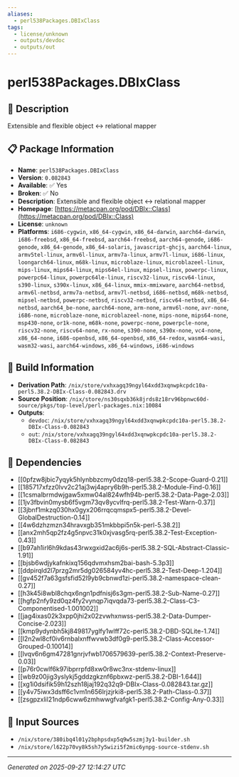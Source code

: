 ```yaml
---
aliases:
  - perl538Packages.DBIxClass
tags:
  - license/unknown
  - outputs/devdoc
  - outputs/out
---
```


# perl538Packages.DBIxClass

## 📝 Description

Extensible and flexible object <-> relational mapper

## 📋 Package Information

- **Name**: `perl538Packages.DBIxClass`
- **Version**: `0.082843`
- **Available**: ✅ Yes
- **Broken**: ✅ No
- **Description**: Extensible and flexible object <-> relational mapper
- **Homepage**: [https://metacpan.org/pod/DBIx::Class](https://metacpan.org/pod/DBIx::Class)
- **License**: `unknown`
- **Platforms**: `i686-cygwin`, `x86_64-cygwin`, `x86_64-darwin`, `aarch64-darwin`, `i686-freebsd`, `x86_64-freebsd`, `aarch64-freebsd`, `aarch64-genode`, `i686-genode`, `x86_64-genode`, `x86_64-solaris`, `javascript-ghcjs`, `aarch64-linux`, `armv5tel-linux`, `armv6l-linux`, `armv7a-linux`, `armv7l-linux`, `i686-linux`, `loongarch64-linux`, `m68k-linux`, `microblaze-linux`, `microblazeel-linux`, `mips-linux`, `mips64-linux`, `mips64el-linux`, `mipsel-linux`, `powerpc-linux`, `powerpc64-linux`, `powerpc64le-linux`, `riscv32-linux`, `riscv64-linux`, `s390-linux`, `s390x-linux`, `x86_64-linux`, `mmix-mmixware`, `aarch64-netbsd`, `armv6l-netbsd`, `armv7a-netbsd`, `armv7l-netbsd`, `i686-netbsd`, `m68k-netbsd`, `mipsel-netbsd`, `powerpc-netbsd`, `riscv32-netbsd`, `riscv64-netbsd`, `x86_64-netbsd`, `aarch64_be-none`, `aarch64-none`, `arm-none`, `armv6l-none`, `avr-none`, `i686-none`, `microblaze-none`, `microblazeel-none`, `mips-none`, `mips64-none`, `msp430-none`, `or1k-none`, `m68k-none`, `powerpc-none`, `powerpcle-none`, `riscv32-none`, `riscv64-none`, `rx-none`, `s390-none`, `s390x-none`, `vc4-none`, `x86_64-none`, `i686-openbsd`, `x86_64-openbsd`, `x86_64-redox`, `wasm64-wasi`, `wasm32-wasi`, `aarch64-windows`, `x86_64-windows`, `i686-windows`

## 🔧 Build Information

- **Derivation Path**: `/nix/store/vxhxagq39ngyl64xdd3xqnwpkcpdc10a-perl5.38.2-DBIx-Class-0.082843.drv`
- **Source Position**: `/nix/store/ns30sqxb36k8jrds8z18rv96bpnwc60d-source/pkgs/top-level/perl-packages.nix:10084`
- **Outputs**:
  - `devdoc`:  `/nix/store/vxhxagq39ngyl64xdd3xqnwpkcpdc10a-perl5.38.2-DBIx-Class-0.082843`
  - `out`:  `/nix/store/vxhxagq39ngyl64xdd3xqnwpkcpdc10a-perl5.38.2-DBIx-Class-0.082843`

## 🔗 Dependencies

- [[0pfzw8jbic7yqyk5hlynbbzcmy0dzq18-perl5.38.2-Scope-Guard-0.21]]
- [[185717xfzz0lvv2c21aj3wj4apry6b9h-perl5.38.2-Module-Find-0.16]]
- [[1csmalbrmdwjgaw5xmw04al824wfh94b-perl5.38.2-Data-Page-2.03]]
- [[1jv3fbvin0mysb6f5vgm73qv8ycvlfrq-perl5.38.2-Test-Warn-0.37]]
- [[3jbnf1mkzq030hx0gyx206rrqcqmspx5-perl5.38.2-Devel-GlobalDestruction-0.14]]
- [[4w6dzhzmzn34hravxgb351mkbbpi5n5k-perl-5.38.2]]
- [[anx2mh5qp2fz4g5npvc31k0xjvasg5rq-perl5.38.2-Test-Exception-0.43]]
- [[b97ah1irl6h9kdas43rwxgxid2ac6j6s-perl5.38.2-SQL-Abstract-Classic-1.91]]
- [[bjsb6wdjykafnkixq156qdvmxhsm2bai-bash-5.3p3]]
- [[ddpirqld2l7przg2mr5dg026584yv4hc-perl5.38.2-Test-Deep-1.204]]
- [[gv452f7a63gsfsfid52l9yb9cbnwd1zi-perl5.38.2-namespace-clean-0.27]]
- [[h3k45i8wbl8chqx6ngn1pdfnisj6s3gm-perl5.38.2-Sub-Name-0.27]]
- [[hgfp2nfy9zd0qz4fy2vynqp7iqvqda73-perl5.38.2-Class-C3-Componentised-1.001002]]
- [[jag4ixas02k3xpp0jhi2x02zvwhxnwss-perl5.38.2-Data-Dumper-Concise-2.023]]
- [[kmp9ydynbh5kj849817yglfy1wlff72c-perl5.38.2-DBD-SQLite-1.74]]
- [[l2n2wl8cf0iv6rnbalxnffwvwb3df0g9-perl5.38.2-Class-Accessor-Grouped-0.10014]]
- [[lvqv6n6gm47281gnrjvfwb1706579639-perl5.38.2-Context-Preserve-0.03]]
- [[p76r0cwlf6k97ibprrpfd8xw0r8wc3nx-stdenv-linux]]
- [[wb9z00jig3yslykj5gddzgkznf6pbxwz-perl5.38.2-DBI-1.644]]
- [[xg1i0dsifik59h12szh18jaj192q32q9-DBIx-Class-0.082843.tar.gz]]
- [[y4v75iwx3dsff6c1vm1n656lrjzjrki8-perl5.38.2-Path-Class-0.37]]
- [[zsgpzxlil21ndp6cww6zmhwwgfvafgk1-perl5.38.2-Config-Any-0.33]]

## 📁 Input Sources

- `/nix/store/380ibq4l01y2bphpsdxp5q9w5szmj3y1-builder.sh`
- `/nix/store/l622p70vy8k5sh7y5wizi5f2mic6ynpg-source-stdenv.sh`

---
*Generated on 2025-09-27 12:14:27 UTC*
